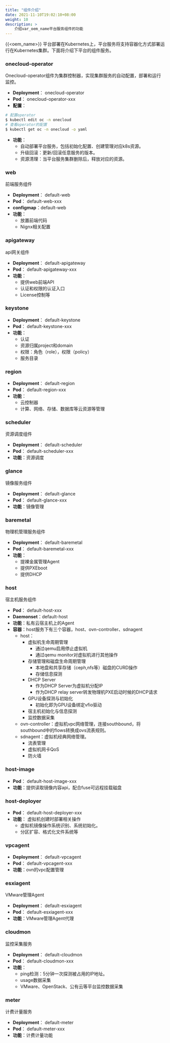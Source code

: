 ```yaml
---
title: "组件介绍"
date: 2021-11-10T19:02:10+08:00
weight: 10
description: >
    介绍var_oem_name平台服务组件的功能
---
```


{{<oem_name>}} 平台部署在Kubernetes上，平台服务将支持容器化方式部署运行在Kubernetes集群。下面将介绍下平台的组件服务。

### onecloud-operator

Onecloud-operator组件为集群控制器，实现集群服务的自动配置，部署和运行监控。


- **Deployment**： onecloud-operator
- **Pod**： onecloud-operator-xxx
- **配置**：
```bash
# 配置operator
$ kubectl edit oc -n onecloud
# 查看operator的配置
$ kubectl get oc -n onecloud -o yaml
```
- **功能**：
    - 自动部署平台服务，包括初始化配置、创建管理对应k8s资源。
    - 升级回滚：更新/回滚任意服务的版本。
    - 资源清理：当平台服务集群删除后，释放对应的资源。

### web

前端服务组件

- **Deployment**： default-web
- **Pod**： default-web-xxx
- **configmap**：default-web
- **功能**：
    - 放置前端代码
    - Nignx相关配置

### apigateway

api网关组件

- **Deployment**： default-apigateway
- **Pod**： default-apigateway-xxx
- **功能**：
    - 提供web前端API
    - 认证和权限的认证入口
    - License控制等

### keystone

- **Deployment**： default-keystone
- **Pod**： default-keystone-xxx
- **功能**：
    - 认证
    - 资源归属project和domain
    - 权限：角色（role），权限（policy）
    - 服务目录

### region

- **Deployment**： default-region
- **Pod**： default-region-xxx
- **功能**：
    - 云控制器
    - 计算、网络、存储、数据库等云资源等管理

### scheduler

资源调度组件

- **Deployment**： default-scheduler
- **Pod**： default-scheduler-xxx
- **功能**：资源调度

### glance

镜像服务组件

- **Deployment**： default-glance
- **Pod**： default-glance-xxx
- **功能**：镜像管理

### baremetal

物理机管理服务组件

- **Deployment**： default-baremetal
- **Pod**： default-baremetal-xxx
- **功能**：
    - 提裸金属管理Agent
    - 提供PXEboot
    - 提供DHCP

### host

宿主机服务组件

- **Pod**： default-host-xxx
- **Daemonset**：default-host
- **功能**：私有云宿主机上的Agent
- **容器**：host服务下有三个容器，host、ovn-controller、sdnagent 
    - host：
        - 虚拟机生命周期管理
            - 通过qemu启用停止虚拟机
            - 通过qemu monitor对虚拟机进行其他操作
        - 存储管理和磁盘生命周期管理
            - 本地盘和共享存储（ceph,nfs等）磁盘的CURD操作
            - 存储信息探测
        - DHCP Server
            - 作为DHCP Server为虚拟机分配IP
            - 作为DHCP relay server转发物理机PXE启动时候的DHCP请求
        - GPU设备探测与初始化
            - 初始化即为GPU设备绑定vfio驱动
        - 宿主机初始化与信息探测
        - 监控数据采集
    - ovn-controller：虚拟机vpc网络管理，连接southbound，将southbound中的flows转换成ovs流表规则。
    - sdnagent：虚拟机经典网络管理。
        - 流表管理
        - 虚拟机网卡QoS
        - 防火墙

### host-image

- **Pod**： default-host-image-xxx
- **功能**：提供读取镜像内容api，配合fuse可远程挂载磁盘

### host-deployer

- **Pod**： default-host-deployer-xxx
- **功能**： 虚拟机创建时部署相关操作
    - 虚拟机镜像操作系统识别、系统初始化。
    - 分区扩容、格式化文件系统等

### vpcagent

- **Deployment**： default-vpcagent
- **Pod**： default-vpcagent-xxx
- **功能**：ovn的vpc配置管理

### esxiagent

VMware管理Agent

- **Deployment**： default-esxiagent
- **Pod**： default-esxiagent-xxx
- **功能**：VMware管理Agent代理

### cloudmon

监控采集服务

- **Deployment**： default-cloudmon
- **Pod**： default-cloudmon-xxx
- **功能**：
    - ping检测：5分钟一次探测被占用的IP地址。
    - usage数据采集
    - VMware、OpenStack、公有云等平台监控数据采集


### meter

计费计量服务

- **Deployment**： default-meter
- **Pod**： default-meter-xxx
- **功能**：计费计量功能

